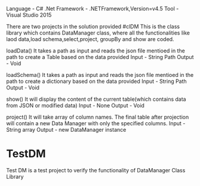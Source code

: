Language - C# .Net 
Framework - .NETFramework,Version=v4.5
Tool - Visual Studio 2015

There are two projects in the solution provided
#clDM
This is the class library which contains DataManager class, where all the functionalities like laod data,load schema,select,project,
groupBy and show are coded.

loadData()
It takes a path as input and reads the json file mentioed in the path to create a Table based on the data provided
Input - String Path 
Output - Void

loadSchema()
It takes a path as input and reads the json file mentioed in the path to create a dictionary based on the data provided
Input - String Path 
Output - Void

show()
It will display the content of the current table(which contains data from JSON or modified data)
Input - None
Output - Void

project()
It will take array of column names. The final table after projection will contain a new Data Manager with only the specified columns.
Input - String array
Output - new DataManager instance

# TestDM
Test DM is a test project to verify the functionality of DataManager Class Library


